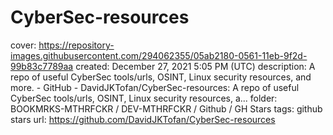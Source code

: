 # CyberSec-resources

cover: https://repository-images.githubusercontent.com/294062355/05ab2180-0561-11eb-9f2d-99b83c7789aa
created: December 27, 2021 5:05 PM (UTC)
description: A repo of useful CyberSec tools/urls, OSINT, Linux security resources, and more. - GitHub - DavidJKTofan/CyberSec-resources: A repo of useful CyberSec tools/urls, OSINT, Linux security resources, a...
folder: BOOKMRKS-MTHRFCKR / DEV-MTHRFCKR / Github / GH Stars
tags: github stars
url: https://github.com/DavidJKTofan/CyberSec-resources